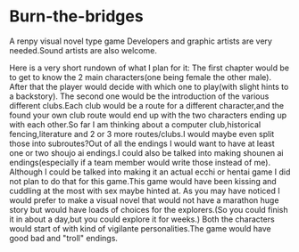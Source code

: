 # Burn-the-bridges
A renpy visual novel type game
Developers and graphic artists are very needed.Sound artists are also welcome.

Here is a very short rundown of what I plan for it:
The first chapter would be to get to know the 2 main characters(one being female the other male). After that the player would decide with which one to play(with slight hints to a backstory). The second one would be the introduction of the various different clubs.Each club would be a route for a different character,and the found your own club route would end up with the two characters ending up with each other.So far I am thinking about a computer club,historical fencing,literature and 2 or 3 more routes/clubs.I would maybe even split those into subroutes?Out of all the endings I would want to have at least one or two shoujo ai endings.I could also be talked into making shounen ai endings(especially if a team member would write those instead of me).
Although I could be talked into making it an actual ecchi or hentai game I did not plan to do that for this game.This game would have been kissing and cuddling at the most with sex maybe hinted at.
As you may have noticed I would prefer to make a visual novel that would not have a marathon huge story but would have loads of choices for the explorers.(So you could finish it in about a day,but you could explore it for weeks.)
Both the characters would start of with kind of vigilante personalities.The game would have good bad and "troll" endings.
